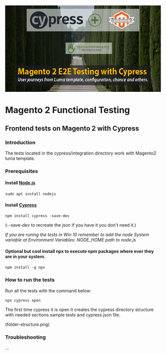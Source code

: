 ![Magento2, End to End testing, Functional Testing ](m2-cypress-open-ecommerce.png)

# Magento 2 Functional Testing

## Frontend tests on Magento 2 with Cypress

### Introduction
The tests located in the cypress/integration directory work with Magento2 luma template.

### Prerequisites

#### Install [Node.js][node]

    sudo apt install nodejs

#### Install [Cypress][cypress]
    
    npm install cypress -save-dev    
   
(--save-dev to recreate the json if you have it you don't need it.)

*If you are runing the tests in Win 10 remember to add the node System variable at Environment Variables: NODE_HOME path to node.js*

#### Optional but  cool install npx to execute npm packages where ever they are in your system.
    
    npm install -g npx



### How to run the tests
Run all the tests with the command below:

    npx cypress open

The first time cypress it is open it creates the cypress directory structure with needed sections sample tests and cypress.json file.

(folder-structure.png)




### Troubleshooting
...

[node]: https://nodejs.org/en/download/
[cypress]: https://docs.cypress.io/guides/overview/why-cypress.html#In-a-nutshell
